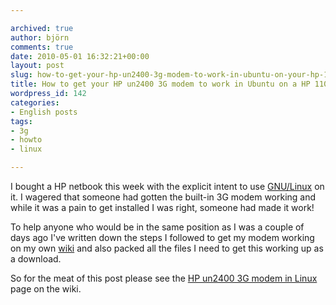 ```yaml
---

archived: true
author: björn
comments: true
date: 2010-05-01 16:32:21+00:00
layout: post
slug: how-to-get-your-hp-un2400-3g-modem-to-work-in-ubuntu-on-your-hp-110c-1020so-netbook
title: How to get your HP un2400 3G modem to work in Ubuntu on a HP 110c-1020SO netbook
wordpress_id: 142
categories:
- English posts
tags:
- 3g
- howto
- linux

---
```




I bought a HP netbook this week with the explicit intent to use [GNU/Linux][linux] on it. I wagered that someone had gotten the built-in 3G modem working and while it was a pain to get installed I was right, someone had made it work!

To help anyone who would be in the same position as I was a couple of days ago I've written down the steps I followed to get my modem working on my own [wiki] and also packed all the files I need to get this working up as a download.

So for the meat of this post please see the [HP un2400 3G modem in Linux][modem-wiki] page on the wiki.

[wiki]:http://sanitarium.se/wiki/
[linux]:http://en.wikipedia.org/wiki/Linux
[modem-wiki]:http://sanitarium.se/wiki/HP_un2400_3G_modem_in_Linux
